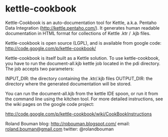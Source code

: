 kettle-cookbook
===============
Kettle-Cookbook is an auto-documentation tool for Kettle, a.k.a. 
Pentaho Data Integration (http://kettle.pentaho.com/).
It generates human readable documentation in HTML format for 
collections of Kettle .ktr / .kjb files. 

Kettle-cookbook is open source (LGPL), and is available from 
google code: http://code.google.com/p/kettle-cookbook/

Kettle-cookbook is itself built as a Kettle solution. 
To use kettle-cookbook, you have to run the document-all.kjb kettle
job located in the pdi directory. The job accepts two parameters:

INPUT_DIR: the directory containing the .ktr/.kjb files
OUTPUT_DIR: the directory where the generated documentation will be 
stored.

You can run the document-all.kjb from the kettle IDE spoon, or run
it from the command line using the kitchen tool. For more detailed
instructions, see the wiki pages on the google code project:

http://code.google.com/p/kettle-cookbook/wiki/CookBookInstructions

Roland Bouman
blog: http://rpbouman.blogspot.com/
email: roland.bouman@gmail.com
twitter: @rolandbouman